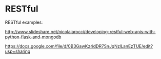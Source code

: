 RESTful
=======

RESTful examples:

http://www.slideshare.net/nicolaiarocci/developing-restful-web-apis-with-python-flask-and-mongodb

https://docs.google.com/file/d/0B3GawKz4dDR7SnJqNzlLanEzTUE/edit?usp=sharing


